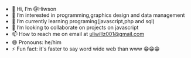 - 👋 Hi, I’m @Hiwson
- 👀 I’m interested in programming,graphics design and data management
- 🌱 I’m currently learning programing(javascript,php and sql)
- 💞️ I’m looking to collaborate on projects on javascript
- 📫 How to reach me on email at uliwillz001@gmail.com 
- 😄 Pronouns: he/him
- ⚡ Fun fact: it's faster to say word wide web than www 😁😁😁

<!---
Hiwson/Hiwson is a ✨ special ✨ repository because its `README.md` (this file) appears on your GitHub profile.
You can click the Preview link to take a look at your changes.
--->

